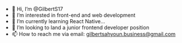 - 👋 Hi, I’m @GilbertS17
- 👀 I’m interested in front-end and web development 
- 🌱 I’m currently learning React Native...
- 💞️ I’m looking to land a junior frontend developer position
- 📫 How to reach me via email: gilbertsahyoun.business@gmail.com
